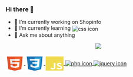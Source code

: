 ### Hi there 👋

- 🔭 I’m currently working on Shopinfo
- 🌱 I’m currently learning <img align="center" alt="css icon" height="40" width="50" src="https://cdn.jsdelivr.net/gh/devicons/devicon/icons/angularjs/angularjs-original.svg" />
- 💬 Ask me about anything

<div align="center">
  <a href="https://github.com/raphael-satomi">
  <img height="170em" src="https://github-readme-stats.vercel.app/api?username=raphael-satomi&show_icons=true&theme=tokyonight&include_all_commits=true&count_private=true"/>
  <!-- <img height="170em" src="https://github-readme-stats.vercel.app/api/top-langs/?username=raphael-satomi&layout=compact&langs_count=7&theme=tokyonight"/> -->
</div>
<div style="display: inline_block"><br>
  <img align="center" alt="html icon" height="40" width="50" src="https://raw.githubusercontent.com/devicons/devicon/master/icons/html5/html5-original.svg">
  <img align="center" alt="css icon" height="40" width="50" src="https://raw.githubusercontent.com/devicons/devicon/master/icons/css3/css3-original.svg">
  <img align="center" alt="javascript icon" height="40" width="50" src="https://raw.githubusercontent.com/devicons/devicon/master/icons/javascript/javascript-plain.svg">
  <img align="center" alt="php icon" height="40" width="50" src="https://cdn.jsdelivr.net/gh/devicons/devicon/icons/php/php-plain.svg" />
  <img align="center" alt="jquery icon" height="40" width="50" src="https://cdn.jsdelivr.net/gh/devicons/devicon/icons/jquery/jquery-plain-wordmark.svg" />
</div>
